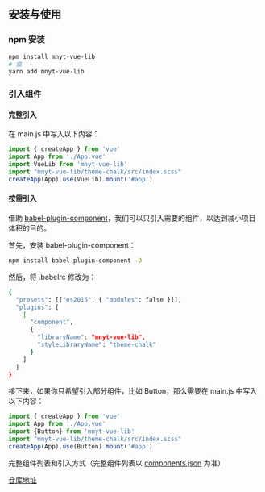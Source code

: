 ## 安装与使用

### npm 安装
```sh
npm install mnyt-vue-lib
# 或
yarn add mnyt-vue-lib
```

### 引入组件
#### 完整引入
在 main.js 中写入以下内容：
```js
import { createApp } from 'vue'
import App from './App.vue'
import VueLib from 'mnyt-vue-lib'
import "mnyt-vue-lib/theme-chalk/src/index.scss"
createApp(App).use(VueLib).mount('#app')
```
#### 按需引入
借助 [babel-plugin-component](https://github.com/QingWei-Li/babel-plugin-component)，我们可以只引入需要的组件，以达到减小项目体积的目的。

首先，安装 babel-plugin-component：
```sh
npm install babel-plugin-component -D
```
然后，将 .babelrc 修改为：
```sh
{
  "presets": [["es2015", { "modules": false }]],
  "plugins": [
    [
      "component",
      {
        "libraryName": "mnyt-vue-lib",
        "styleLibraryName": "theme-chalk"
      }
    ]
  ]
}
```
接下来，如果你只希望引入部分组件，比如 Button，那么需要在 main.js 中写入以下内容：
```js
import { createApp } from 'vue'
import App from './App.vue'
import {Button} from 'mnyt-vue-lib'
import "mnyt-vue-lib/theme-chalk/src/index.scss"
createApp(App).use(Button).mount('#app')
```
完整组件列表和引入方式（完整组件列表以 [components.json](https://github.com/kricn/vue-lib/blob/master/build/components.json) 为准）

[仓库地址](https://github.com/kricn/vue-lib)